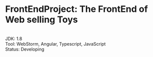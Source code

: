 # FrontEndProject: The FrontEnd of Web selling Toys
<br>
JDK: 1.8
<br>
Tool: WebStorm, Angular, Typescript, JavaScript
<br>
Status: Developing
